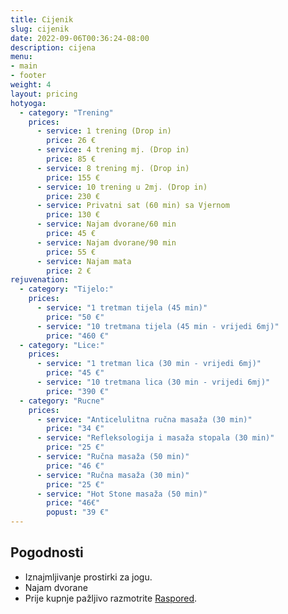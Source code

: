 ```yaml
---
title: Cijenik
slug: cijenik
date: 2022-09-06T00:36:24-08:00
description: cijena
menu:
- main
- footer
weight: 4
layout: pricing
hotyoga:
  - category: "Trening"
    prices:
      - service: 1 trening (Drop in)
        price: 26 €
      - service: 4 trening mj. (Drop in)
        price: 85 €
      - service: 8 trening mj. (Drop in)
        price: 155 €
      - service: 10 trening u 2mj. (Drop in)
        price: 230 €
      - service: Privatni sat (60 min) sa Vjernom
        price: 130 €
      - service: Najam dvorane/60 min
        price: 45 €
      - service: Najam dvorane/90 min
        price: 55 €
      - service: Najam mata
        price: 2 €
rejuvenation:
  - category: "Tijelo:"
    prices:
      - service: "1 tretman tijela (45 min)"
        price: "50 €"
      - service: "10 tretmana tijela (45 min - vrijedi 6mj)"
        price: "460 €"
  - category: "Lice:"
    prices:
      - service: "1 tretman lica (30 min - vrijedi 6mj)"
        price: "45 €"
      - service: "10 tretmana lica (30 min - vrijedi 6mj)"
        price: "390 €"
  - category: "Rucne"
    prices:
      - service: "Anticelulitna ručna masaža (30 min)"
        price: "34 €"
      - service: "Refleksologija i masaža stopala (30 min)"
        price: "25 €"
      - service: "Ručna masaža (50 min)"
        price: "46 €"
      - service: "Ručna masaža (30 min)"
        price: "25 €"
      - service: "Hot Stone masaža (50 min)"
        price: "46€"
        popust: "39 €"
---
```


## Pogodnosti

* Iznajmljivanje prostirki za jogu.
* Najam dvorane
* Prije kupnje pažljivo razmotrite [Raspored](/hot-yoga).
